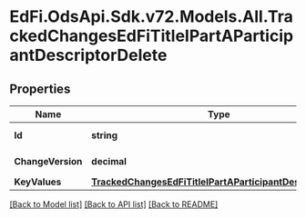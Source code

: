 # EdFi.OdsApi.Sdk.v72.Models.All.TrackedChangesEdFiTitleIPartAParticipantDescriptorDelete

## Properties

Name | Type | Description | Notes
------------ | ------------- | ------------- | -------------
**Id** | **string** | Resource identifier | [optional] 
**ChangeVersion** | **decimal** | Change version | [optional] 
**KeyValues** | [**TrackedChangesEdFiTitleIPartAParticipantDescriptorKey**](TrackedChangesEdFiTitleIPartAParticipantDescriptorKey.md) |  | [optional] 

[[Back to Model list]](../../README.md#documentation-for-models) [[Back to API list]](../../README.md#documentation-for-api-endpoints) [[Back to README]](../../README.md)

